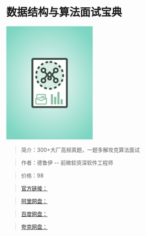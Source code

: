 # 数据结构与算法面试宝典

![img](../../assets/CioPOWA8SL-Aflz3AAFSxYqXH4o426.png)

> 简介：300+大厂高频真题，一题多解攻克算法面试

> 作者：德鲁伊 -- 前微软资深软件工程师

> 价格：98

> [官方链接：]()

> [阿里网盘：]()

> [百度网盘：]()

> [夸克网盘：]()
